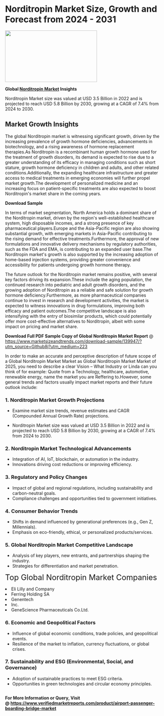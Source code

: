 <H1>Norditropin Market Size, Growth and Forecast from 2024 - 2031</H1><img class="aligncenter size-medium wp-image-584254" src="https://thirdeyenews.in/wp-content/uploads/2024/09/Global-Market-Research-300x168.jpeg" alt="" width="300" height="168" /><p><strong>Global&nbsp;<a href="https://www.marketsizeandtrends.com/download-sample/139947/?utm_source=Github8j?utm_medium=223">Norditropin Market</a> Insights</strong></p><p>Norditropin Market size was valued at USD 3.5 Billion in 2022 and is projected to reach USD 5.8 Billion by 2030, growing at a CAGR of 7.4% from 2024 to 2030.</p><p><h2>Market Growth Insights</h2> <p>The global Norditropin market is witnessing significant growth, driven by the increasing prevalence of growth hormone deficiencies, advancements in biotechnology, and a rising awareness of hormone replacement therapies.As Norditropin is a recombinant human growth hormone used for the treatment of growth disorders, its demand is expected to rise due to a greater understanding of its efficacy in managing conditions such as short stature, growth hormone deficiency in children and adults, and other related conditions.Additionally, the expanding healthcare infrastructure and greater access to medical treatments in emerging economies will further propel market growth.The development of personalized medicine and an increasing focus on patient-specific treatments are also expected to boost Norditropin's market share in the coming years.</p> <p><strong>Download Sample</strong></p> <p>In terms of market segmentation, North America holds a dominant share of the Norditropin market, driven by the region's well-established healthcare system, high disposable incomes, and a strong presence of key pharmaceutical players.Europe and the Asia-Pacific region are also showing substantial growth, with emerging markets in Asia-Pacific contributing to the rising demand for effective treatments.Furthermore, the approval of new formulations and innovative delivery mechanisms by regulatory authorities, such as the FDA and EMA, is contributing to an expanded user base.The Norditropin market's growth is also supported by the increasing adoption of home-based injection systems, providing greater convenience and accessibility for patients undergoing growth hormone therapy.</p> <p>The future outlook for the Norditropin market remains positive, with several key factors driving its expansion.These include the aging population, the continued research into pediatric and adult growth disorders, and the growing adoption of Norditropin as a reliable and safe solution for growth hormone deficiency.Furthermore, as more pharmaceutical companies continue to invest in research and development activities, the market is expected to witness innovations in drug formulations, improving both efficacy and patient outcomes.The competitive landscape is also intensifying with the entry of biosimilar products, which could potentially offer more cost-effective alternatives to Norditropin, albeit with some impact on pricing and market share.</p> <p><span class=""><strong>Download Full PDF Sample Copy of Global Norditropin Market Report</strong> @ <a href="https://www.marketsizeandtrends.com/download-sample/139947/?utm_source=Github8j?utm_medium=223" target="_blank">https://www.marketsizeandtrends.com/download-sample/139947/?utm_source=Github8j?utm_medium=223</a></span></p><p>In order to make an accurate and perceptive description of future scope of a Global&nbsp;Norditropin Market Market as Global&nbsp;Norditropin Market Market of 2025, you need to describe a clear Vision &ndash; What Industry or Linda can you think of for example: Quote from a Technology, healthcare, automotive, renewable energy, name the market you are Reffering to.However, some general trends and factors usually impact market reports and their future outlook include:</p><h3>1.&nbsp;<strong>Norditropin Market Growth Projections</strong></h3><ul><li>Examine market size trends, revenue estimates and CAGR (Compounded Annual Growth Rate) projections.</li><li><p>Norditropin Market size was valued at USD 3.5 Billion in 2022 and is projected to reach USD 5.8 Billion by 2030, growing at a CAGR of 7.4% from 2024 to 2030.</p></li></ul><h3>2.&nbsp;<strong>Norditropin Market Technological Advancements</strong></h3><ul><li>Integration of AI, IoT, blockchain, or automation in the industry.</li><li>Innovations driving cost reductions or improving efficiency.</li></ul><h3>3.&nbsp;<strong>Regulatory and Policy Changes</strong></h3><ul><li>Impact of global and regional regulations, including sustainability and carbon-neutral goals.</li><li>Compliance challenges and opportunities tied to government initiatives.</li></ul><h3>4.&nbsp;<strong>Consumer Behavior Trends</strong></h3><ul><li>Shifts in demand influenced by generational preferences (e.g., Gen Z, Millennials).</li><li>Emphasis on eco-friendly, ethical, or personalized products/services.</li></ul><h3>5.&nbsp;<strong>Global Norditropin Market Competitive Landscape</strong></h3><ul><li>Analysis of key players, new entrants, and partnerships shaping the industry.</li><li>Strategies for differentiation and market penetration.</li></ul><p data-pm-slice="1 1 []"><span style="color: inherit; font-family: inherit; font-size: 25px;">Top Global Norditropin Market Companies</span></p><div class="" data-test-id=""><p><li>Eli Lilly and Company</li><li> Ferring Holding SA</li><li> Genentech</li><li> Inc.</li><li> GeneScience Pharmaceuticals Co.Ltd.</li></p></div><h3>6.&nbsp;<strong>Economic and Geopolitical Factors</strong></h3><ul><li>Influence of global economic conditions, trade policies, and geopolitical events.</li><li>Resilience of the market to inflation, currency fluctuations, or global crises.</li></ul><h3>7.&nbsp;<strong>Sustainability and ESG (Environmental, Social, and Governance)</strong></h3><ul><li>Adoption of sustainable practices to meet ESG criteria.</li><li>Opportunities in green technologies and circular economy principles.</li></ul><h2><strong style="font-size: 14px;">For More Information or Query, Visit @&nbsp;</strong><a style="background-color: #ffffff; font-size: 14px;" href="https://www.marketsizeandtrends.com/report/norditropin-market/" target="_blank">https://www.verifiedmarketreports.com/product/airport-passenger-boarding-bridge-market</a></h2>